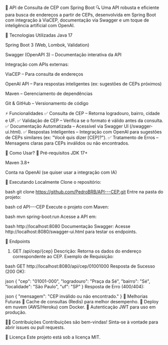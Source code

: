📌 API de Consulta de CEP com Spring Boot
🔍 Uma API robusta e eficiente para busca de endereços a partir de CEPs, desenvolvida em Spring Boot com integração à ViaCEP, documentação via Swagger e um toque de inteligência artificial com OpenAI.

🚀 Tecnologias Utilizadas
Java 17

Spring Boot 3 (Web, Lombok, Validation)

Swagger (OpenAPI 3) – Documentação interativa da API

Integração com APIs externas:

ViaCEP – Para consulta de endereços

OpenAI API – Para respostas inteligentes (ex: sugestões de CEPs próximos)

Maven – Gerenciamento de dependências

Git & GitHub – Versionamento de código

⚡ Funcionalidades
✅ Consulta de CEP – Retorna logradouro, bairro, cidade e UF.
✅ Validação de CEP – Verifica se o formato é válido antes da consulta.
✅ Documentação Automatizada – Acessível via Swagger UI (/swagger-ui.html).
✅ Respostas Inteligentes – Integração com OpenAI para sugestões de CEPs similares (ex: "Você quis dizer [CEP]?").
✅ Tratamento de Erros – Mensagens claras para CEPs inválidos ou não encontrados.

📌 Como Usar?
🔧 Pré-requisitos
JDK 17+

Maven 3.8+

Conta na OpenAI (se quiser usar a integração com IA)

🚀 Executando Localmente
Clone o repositório:

bash
git clone https://github.com/PedroBRB/API---CEP.git
Entre na pasta do projeto:

bash
cd API---CEP
Execute o projeto com Maven:

bash
mvn spring-boot:run
Acesse a API em:

bash
http://localhost:8080
Documentação Swagger:
Acesse http://localhost:8080/swagger-ui.html para testar os endpoints.

🔗 Endpoints
1. GET /api/cep/{cep}
Descrição: Retorna os dados do endereço correspondente ao CEP.
Exemplo de Requisição:

bash
GET http://localhost:8080/api/cep/01001000
Resposta de Sucesso (200 OK):

json
{
  "cep": "01001-000",
  "logradouro": "Praça da Sé",
  "bairro": "Sé",
  "localidade": "São Paulo",
  "uf": "SP"
}
Resposta de Erro (400/404):

json
{
  "mensagem": "CEP inválido ou não encontrado."
}
🎯 Melhorias Futuras
🔹 Cache de consultas (Redis) para melhor desempenho.
🔹 Deploy em nuvem (AWS/Heroku) com Docker.
🔹 Autenticação JWT para uso em produção.

👨‍💻 Contribuições
Contribuições são bem-vindas! Sinta-se à vontade para abrir issues ou pull requests.

📄 Licença
Este projeto está sob a licença MIT.
